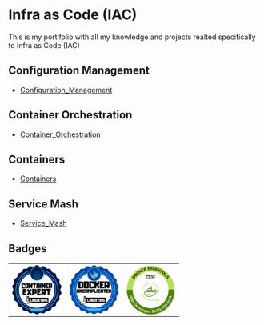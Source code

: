 # Infra as Code (IAC) #
This is my portifolio with all my knowledge and projects realted specifically to Infra as Code (IAC)

## Configuration Management ##

* [Configuration_Management](IAC/Configuration_Management/summary.md)
  
## Container Orchestration ##

* [Container_Orchestration](IAC/Container_Orchestration/summary.md)

## Containers ##

* [Containers](IAC/Containers/summary.md)

## Service Mash ##

* [Service_Mash](IAC/Service_Mash/summary.md)


## Badges ##
<table width="100%" border="0">
  <tr>    
  <td><img src="Containers/Docker/images/container_expert_linux_tips_badge.png" width="100" height="100" align="left" /></td>
  <td><img src= "Containers/Docker/images/uncomplicating_docker_linux_tips_badge.png" width="100" height="100" align="left"  /></td>
  <td><img src="Containers/Docker/images/Docker_Essentials_IBM_ISDN.png" width="100" height="100" align="left" /></td>
  </tr>
</table>